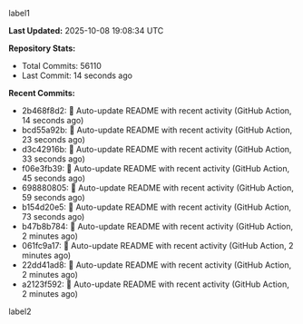 
label1 
<!-- ACTIVITY_START -->
**Last Updated:** 2025-10-08 19:08:34 UTC

**Repository Stats:**
- Total Commits: 56110
- Last Commit: 14 seconds ago

**Recent Commits:**
- 2b468f8d2: 🤖 Auto-update README with recent activity (GitHub Action, 14 seconds ago)
- bcd55a92b: 🤖 Auto-update README with recent activity (GitHub Action, 23 seconds ago)
- d3c42916b: 🤖 Auto-update README with recent activity (GitHub Action, 33 seconds ago)
- f06e3fb39: 🤖 Auto-update README with recent activity (GitHub Action, 45 seconds ago)
- 698880805: 🤖 Auto-update README with recent activity (GitHub Action, 59 seconds ago)
- b154d20e5: 🤖 Auto-update README with recent activity (GitHub Action, 73 seconds ago)
- b47b8b784: 🤖 Auto-update README with recent activity (GitHub Action, 2 minutes ago)
- 061fc9a17: 🤖 Auto-update README with recent activity (GitHub Action, 2 minutes ago)
- 22dd41ad8: 🤖 Auto-update README with recent activity (GitHub Action, 2 minutes ago)
- a2123f592: 🤖 Auto-update README with recent activity (GitHub Action, 2 minutes ago)
<!-- ACTIVITY_END -->

label2
